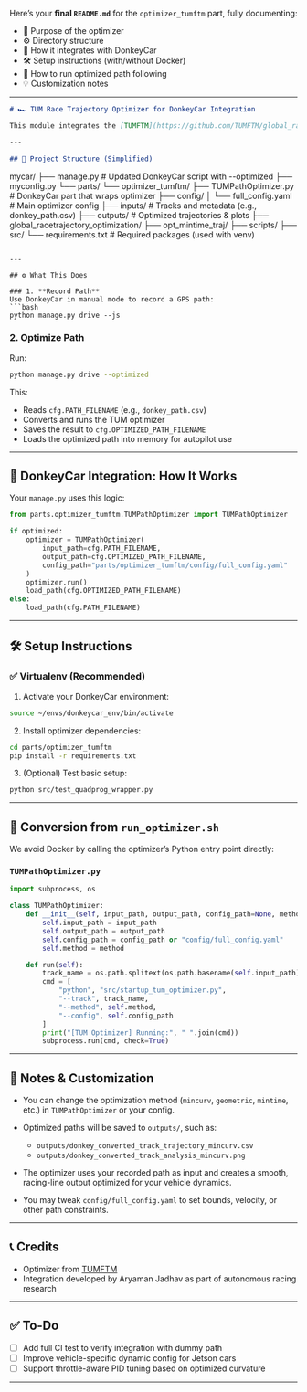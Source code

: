 Here’s your **final `README.md`** for the `optimizer_tumftm` part, fully documenting:

* 📌 Purpose of the optimizer
* ⚙️ Directory structure
* 🧩 How it integrates with DonkeyCar
* 🛠️ Setup instructions (with/without Docker)
* 🚗 How to run optimized path following
* 💡 Customization notes

---

```markdown
# 🏎️ TUM Race Trajectory Optimizer for DonkeyCar Integration

This module integrates the [TUMFTM](https://github.com/TUMFTM/global_racetrajectory_optimization) race trajectory optimizer into a DonkeyCar project. It allows you to record a path using GPS, run an optimization pass on that path, and drive the optimal racing line using the DonkeyCar autopilot.

---

## 📁 Project Structure (Simplified)

```

mycar/
├── manage.py                      # Updated DonkeyCar script with --optimized
├── myconfig.py
└── parts/
└── optimizer\_tumftm/
├── TUMPathOptimizer.py    # DonkeyCar part that wraps optimizer
├── config/
│   └── full\_config.yaml   # Main optimizer config
├── inputs/                # Tracks and metadata (e.g., donkey\_path.csv)
├── outputs/               # Optimized trajectories & plots
├── global\_racetrajectory\_optimization/
├── opt\_mintime\_traj/
├── scripts/
├── src/
└── requirements.txt       # Required packages (used with venv)

````

---

## ⚙️ What This Does

### 1. **Record Path**
Use DonkeyCar in manual mode to record a GPS path:
```bash
python manage.py drive --js
````

### 2. **Optimize Path**

Run:

```bash
python manage.py drive --optimized
```

This:

* Reads `cfg.PATH_FILENAME` (e.g., `donkey_path.csv`)
* Converts and runs the TUM optimizer
* Saves the result to `cfg.OPTIMIZED_PATH_FILENAME`
* Loads the optimized path into memory for autopilot use

---

## 🧩 DonkeyCar Integration: How It Works

Your `manage.py` uses this logic:

```python
from parts.optimizer_tumftm.TUMPathOptimizer import TUMPathOptimizer

if optimized:
    optimizer = TUMPathOptimizer(
        input_path=cfg.PATH_FILENAME,
        output_path=cfg.OPTIMIZED_PATH_FILENAME,
        config_path="parts/optimizer_tumftm/config/full_config.yaml"
    )
    optimizer.run()
    load_path(cfg.OPTIMIZED_PATH_FILENAME)
else:
    load_path(cfg.PATH_FILENAME)
```

---

## 🛠️ Setup Instructions

### ✅ Virtualenv (Recommended)

1. Activate your DonkeyCar environment:

```bash
source ~/envs/donkeycar_env/bin/activate
```

2. Install optimizer dependencies:

```bash
cd parts/optimizer_tumftm
pip install -r requirements.txt
```

3. (Optional) Test basic setup:

```bash
python src/test_quadprog_wrapper.py
```

---

## 🔄 Conversion from `run_optimizer.sh`

We avoid Docker by calling the optimizer’s Python entry point directly:

### `TUMPathOptimizer.py`

```python
import subprocess, os

class TUMPathOptimizer:
    def __init__(self, input_path, output_path, config_path=None, method="mincurv"):
        self.input_path = input_path
        self.output_path = output_path
        self.config_path = config_path or "config/full_config.yaml"
        self.method = method

    def run(self):
        track_name = os.path.splitext(os.path.basename(self.input_path))[0]
        cmd = [
            "python", "src/startup_tum_optimizer.py",
            "--track", track_name,
            "--method", self.method,
            "--config", self.config_path
        ]
        print("[TUM Optimizer] Running:", " ".join(cmd))
        subprocess.run(cmd, check=True)
```

---

## 🧠 Notes & Customization

* You can change the optimization method (`mincurv`, `geometric`, `mintime`, etc.) in `TUMPathOptimizer` or your config.
* Optimized paths will be saved to `outputs/`, such as:

  * `outputs/donkey_converted_track_trajectory_mincurv.csv`
  * `outputs/donkey_converted_track_analysis_mincurv.png`
* The optimizer uses your recorded path as input and creates a smooth, racing-line output optimized for your vehicle dynamics.
* You may tweak `config/full_config.yaml` to set bounds, velocity, or other path constraints.

---

## 📞 Credits

* Optimizer from [TUMFTM](https://github.com/TUMFTM/global_racetrajectory_optimization)
* Integration developed by Aryaman Jadhav as part of autonomous racing research

---

## ✅ To-Do

* [ ] Add full CI test to verify integration with dummy path
* [ ] Improve vehicle-specific dynamic config for Jetson cars
* [ ] Support throttle-aware PID tuning based on optimized curvature

---
